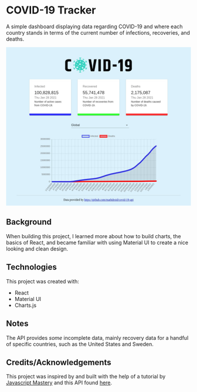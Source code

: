 # COVID-19 Tracker

A simple dashboard displaying data regarding COVID-19 and where each country stands in terms of the current number of infections, recoveries, and deaths.

![COVID-19 Tracker Screenshot](src/images/covid-screenshot.jpg)

## Background

When building this project, I learned more about how to build charts, the basics of React, and became familiar with using Material UI to create a nice looking and clean design.

## Technologies

This project was created with:

- React
- Material UI
- Charts.js

## Notes

The API provides _some_ incomplete data, mainly recovery data for a handful of specific countries, such as the United States and Sweden.

## Credits/Acknowledgements

This project was inspired by and built with the help of a tutorial by [Javascript Mastery](https://www.youtube.com/watch?v=khJlrj3Y6Ls) and this API found [here](https://github.com/mathdroid/covid-19-api).

